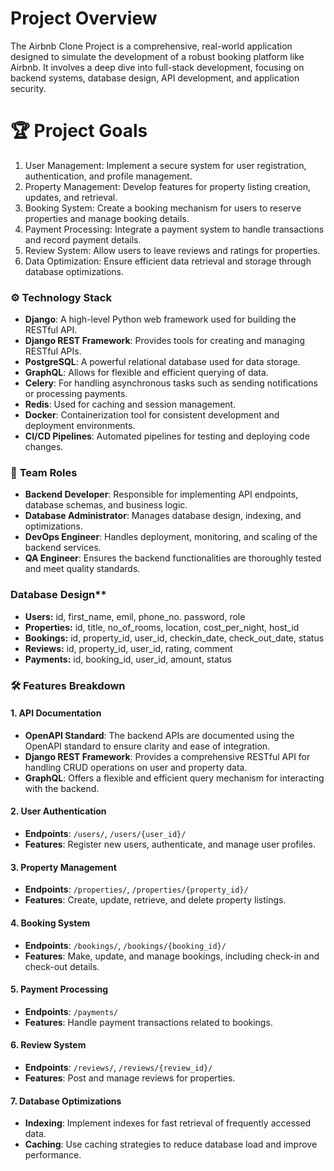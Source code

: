 # Project Overview
The Airbnb Clone Project is a comprehensive, real-world application designed to simulate the development of a robust booking platform like Airbnb. It involves a deep dive into full-stack development, focusing on backend systems, database design, API development, and application security. 
# 🏆 Project Goals
1. User Management: Implement a secure system for user registration, authentication, and profile management.
2. Property Management: Develop features for property listing creation, updates, and retrieval.
3. Booking System: Create a booking mechanism for users to reserve properties and manage booking details.
4. Payment Processing: Integrate a payment system to handle transactions and record payment details.
5. Review System: Allow users to leave reviews and ratings for properties.
6. Data Optimization: Ensure efficient data retrieval and storage through database optimizations.

### ⚙️ **Technology Stack**

- **Django**: A high-level Python web framework used for building the RESTful API.
- **Django REST Framework**: Provides tools for creating and managing RESTful APIs.
- **PostgreSQL**: A powerful relational database used for data storage.
- **GraphQL**: Allows for flexible and efficient querying of data.
- **Celery**: For handling asynchronous tasks such as sending notifications or processing payments.
- **Redis**: Used for caching and session management.
- **Docker**: Containerization tool for consistent development and deployment environments.
- **CI/CD Pipelines**: Automated pipelines for testing and deploying code changes.

### 👥 **Team Roles**

- **Backend Developer**: Responsible for implementing API endpoints, database schemas, and business logic.
- **Database Administrator**: Manages database design, indexing, and optimizations.
- **DevOps Engineer**: Handles deployment, monitoring, and scaling of the backend services.
- **QA Engineer**: Ensures the backend functionalities are thoroughly tested and meet quality standards.

### Database Design**

- **Users:** id, first_name, emil, phone_no. password, role
- **Properties:** id, title, no_of_rooms, location, cost_per_night, host_id
- **Bookings:** id, property_id, user_id, checkin_date, check_out_date, status
- **Reviews:** id, property_id, user_id, rating, comment
- **Payments:** id, booking_id, user_id, amount, status

### 🛠️ **Features Breakdown**

#### 1. **API Documentation**

- **OpenAPI Standard**: The backend APIs are documented using the OpenAPI standard to ensure clarity and ease of integration.
- **Django REST Framework**: Provides a comprehensive RESTful API for handling CRUD operations on user and property data.
- **GraphQL**: Offers a flexible and efficient query mechanism for interacting with the backend.

#### 2. **User Authentication**

- **Endpoints**: `/users/`, `/users/{user_id}/`
- **Features**: Register new users, authenticate, and manage user profiles.

#### 3. **Property Management**

- **Endpoints**: `/properties/`, `/properties/{property_id}/`
- **Features**: Create, update, retrieve, and delete property listings.

#### 4. **Booking System**

- **Endpoints**: `/bookings/`, `/bookings/{booking_id}/`
- **Features**: Make, update, and manage bookings, including check-in and check-out details.

#### 5. **Payment Processing**

- **Endpoints**: `/payments/`
- **Features**: Handle payment transactions related to bookings.

#### 6. **Review System**

- **Endpoints**: `/reviews/`, `/reviews/{review_id}/`
- **Features**: Post and manage reviews for properties.

#### 7. **Database Optimizations**

- **Indexing**: Implement indexes for fast retrieval of frequently accessed data.
- **Caching**: Use caching strategies to reduce database load and improve performance.

